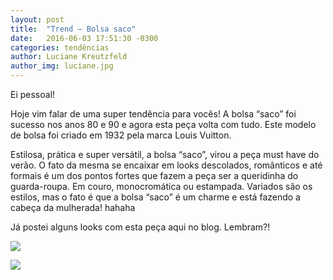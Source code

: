 ```yaml
---
layout: post
title:  "Trend – Bolsa saco"
date:   2016-06-03 17:51:30 -0300
categories: tendências
author: Luciane Kreutzfeld
author_img: luciane.jpg
---
```

Ei pessoal!

Hoje vim falar de uma super tendência para vocês! A bolsa “saco” foi sucesso nos anos 80 e 90 e agora esta peça volta com tudo. Este modelo de bolsa foi criado em 1932 pela marca Louis Vuitton.

Estilosa, prática e super versátil, a bolsa “saco”, virou a peça must have do verão. O fato da mesma se encaixar em looks descolados, românticos e até formais é um dos pontos fortes que fazem a peça ser a queridinha do guarda-roupa. Em couro, monocromática ou estampada. Variados são os estilos, mas o fato é que a bolsa “saco” é um charme e está fazendo a cabeça da mulherada! hahaha

Já postei alguns looks com esta peça aqui no blog. Lembram?!

![](http://www.amodadamanu.com.br/wp-content/uploads/1-10805015_678899535561886_420757597_n.jpg)

![](http://amodadamanu.com.br/wp-content/uploads/2-10735694_678899648895208_1362161885_n.jpg)
